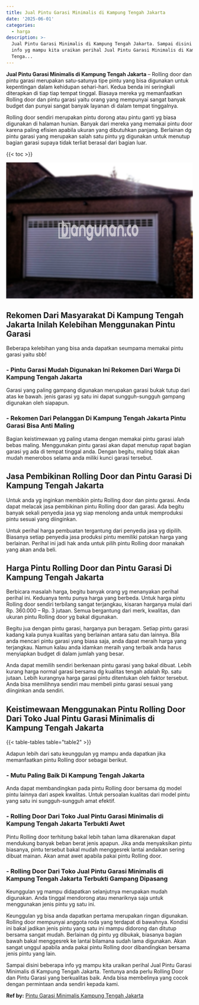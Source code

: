 ```yaml
---
title: Jual Pintu Garasi Minimalis di Kampung Tengah Jakarta
date: '2025-06-01'
categories:
  - harga
description: >-
  Jual Pintu Garasi Minimalis di Kampung Tengah Jakarta. Sampai disini beberapa
  info yg mampu kita uraikan perihal Jual Pintu Garasi Minimalis di Kampung
  Tenga...
---
```


**Jual Pintu Garasi Minimalis di Kampung Tengah Jakarta** – Rolling door dan pintu garasi merupakan satu-satunya tipe pintu yang bisa digunakan untuk kepentingan dalam kehidupan sehari-hari. Kedua benda ini seringkali diterapkan di tiap tiap tempat tinggal. Biasaya mereka yg memanfaatkan Rolling door dan pintu garasi yaitu orang yang mempunyai sangat banyak budget dan punyai sangat banyak layanan di dalam tempat tinggalnya.

Rolling door sendiri merupakan pintu dorong atau pintu ganti yg biasa digunakan di halaman hunian. Banyak dari mereka yang memakai pintu door karena paling efisien apabila ukuran yang dibutuhkan panjang. Berlainan dg pintu garasi yang merupakan salah satu pintu yg digunakan untuk menutup bagian garasi supaya tidak terliat berasal dari bagian luar.

{{< toc >}}

![Jual Pintu Garasi Minimalis di Kampung Tengah Jakarta](/images/pintu-garasi-27.png)

## Rekomen Dari Masyarakat Di Kampung Tengah Jakarta Inilah Kelebihan Menggunakan Pintu Garasi

Beberapa kelebihan yang bisa anda dapatkan seumpama memakai pintu garasi yaitu sbb!

### \- Pintu Garasi Mudah Digunakan Ini Rekomen Dari Warga Di Kampung Tengah Jakarta

Garasi yang paling gampang digunakan merupakan garasi bukak tutup dari atas ke bawah. jenis garasi yg satu ini dapat sungguh-sungguh gampang digunakan oleh siapapun.

### \- Rekomen Dari Pelanggan Di Kampung Tengah Jakarta Pintu Garasi Bisa Anti Maling

Bagian keistimewaan yg paling utama dengan memakai pintu garasi ialah bebas maling. Menggunakan pintu garasi akan dapat menutup rapat bagian garasi yg ada di tempat tinggal anda. Dengan begitu, maling tidak akan mudah menerobos selama anda miliki kunci garasi tersebut.

## Jasa Pembikinan Rolling Door dan Pintu Garasi Di Kampung Tengah Jakarta

Untuk anda yg inginkan membikin pintu Rolling door dan pintu garasi. Anda dapat melacak jasa pembikinan pintu Rolling door dan garasi. Ada begitu banyak sekali penyedia jasa yg siap menolong anda untuk memproduksi pintu sesuai yang diinginkan.

Untuk perihal harga pembuatan tergantung dari penyedia jasa yg dipilih. Biasanya setiap penyedia jasa produksi pintu memiliki patokan harga yang berlainan. Perihal ini jadi hak anda untuk pilih pintu Rolling door manakah yang akan anda beli.

## Harga Pintu Rolling Door dan Pintu Garasi Di Kampung Tengah Jakarta

Berbicara masalah harga, begitu banyak orang yg menanyakan perihal perihal ini. Keduanya tentu punya harga yang berbeda. Untuk harga pintu Rolling door sendiri terbilang sangat terjangkau, kisaran harganya mulai dari Rp. 360.000 – Rp. 3 jutaan. Semua bergantung dari merk, kwalitas, dan ukuran pintu Rolling door yg bakal digunakan.

Begitu jua dengan pintu garasi, harganya pun beragam. Setiap pintu garasi kadang kala punya kualitas yang berlainan antara satu dan lainnya. Bila anda mencari pintu garasi yang biasa saja, anda dapat meraih harga yang terjangkau. Namun kalau anda idamkan meraih yang terbaik anda harus menyiapkan budget di dalam jumlah yang besar.

Anda dapat memilih sendiri berkenaan pintu garasi yang bakal dibuat. Lebih kurang harga normal garasi bersama dg kualitas tengah adalah Rp. satu jutaan. Lebih kurangnya harga garasi pintu ditentukan oleh faktor tersebut. Anda bisa memilihnya sendiri mau membeli pintu garasi sesuai yang diinginkan anda sendiri.

## Keistimewaan Menggunakan Pintu Rolling Door Dari Toko Jual Pintu Garasi Minimalis di Kampung Tengah Jakarta

{{< table-tables table="table2" >}}

Adapun lebih dari satu keunggulan yg mampu anda dapatkan jika memanfaatkan pintu Rolling door sebagai berikut.

### \- Mutu Paling Baik Di Kampung Tengah Jakarta

Anda dapat membandingkan pada pintu Rolling door bersama dg model pintu lainnya dari aspek kwalitas. Untuk persoalan kualitas dari model pintu yang satu ini sungguh-sungguh amat efektif.

### \- Rolling Door Dari Toko Jual Pintu Garasi Minimalis di Kampung Tengah Jakarta Terbukti Awet

Pintu Rolling door terhitung bakal lebih tahan lama dikarenakan dapat mendukung banyak beban berat jenis apapun. Jika anda menyaksikan pintu biasanya, pintu tersebut bakal mudah menggesrek lantai andaikan sering dibuat mainan. Akan amat awet apabila pakai pintu Rolling door.

### \- Rolling Door Dari Toko Jual Pintu Garasi Minimalis di Kampung Tengah Jakarta Terbukti Gampang Dipasang

Keunggulan yg mampu didapatkan selanjutnya merupakan mudah digunakan. Anda tinggal mendorong atau menariknya saja untuk menggunakan jenis pintu yg satu ini.

Keunggulan yg bisa anda dapatkan pertama merupakan ringan digunakan. Rolling door mempunyai anggota roda yang terdapat di bawahnya. Kondisi ini bakal jadikan jenis pintu yang satu ini mampu didorong dan ditutup bersama sangat mudah. Berlainan dg pintu yg dibukak, biasanya bagian bawah bakal menggesrek ke lantai bilamana sudah lama digunakan. Akan sangat unggul apabila anda pakai pintu Rolling door dibandingkan bersama jenis pintu yang lain.

Sampai disini beberapa info yg mampu kita uraikan perihal Jual Pintu Garasi Minimalis di Kampung Tengah Jakarta. Tentunya anda perlu Rolling Door dan Pintu Garasi yang berkualitas baik. Anda bisa membelinya yang cocok dengan permintaan anda sendiri kepada kami.

**Ref by:** [Pintu Garasi Minimalis Kampung Tengah Jakarta](https://id.wikipedia.org/wiki/Pintu)
